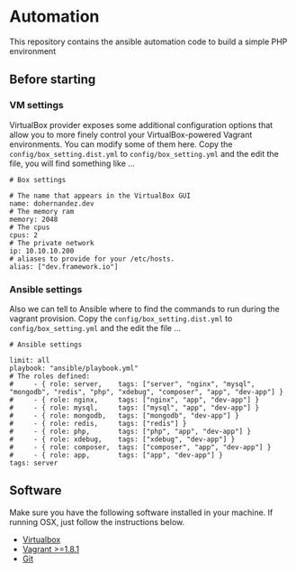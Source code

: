 # Automation
This repository contains the ansible automation code to build a simple PHP environment

## Before starting
### VM settings
VirtualBox provider exposes some additional configuration options that allow you 
to more finely control your VirtualBox-powered Vagrant environments. 
You can modify some of them here. Copy the `config/box_setting.dist.yml` to `config/box_setting.yml` and the edit the file, 
you will find something like ...

```
# Box settings

# The name that appears in the VirtualBox GUI
name: dohernandez.dev
# The memory ram
memory: 2048
# The cpus
cpus: 2
# The private network
ip: 10.10.10.200
# aliases to provide for your /etc/hosts.
alias: ["dev.framework.io"]
```

### Ansible settings
Also we can tell to Ansible where to find the commands to run during the vagrant provision. 
Copy the `config/box_setting.dist.yml` to `config/box_setting.yml` and the edit the file ...

```
# Ansible settings

limit: all
playbook: "ansible/playbook.yml"
# The roles defined:
#     - { role: server,    tags: ["server", "nginx", "mysql", "mongodb", "redis", "php", "xdebug", "composer", "app", "dev-app"] }
#     - { role: nginx,     tags: ["nginx", "app", "dev-app"] }
#     - { role: mysql,     tags: ["mysql", "app", "dev-app"] }
#     - { role: mongodb,   tags: ["mongodb", "dev-app"] }
#     - { role: redis,     tags: ["redis"] }
#     - { role: php,       tags: ["php", "app", "dev-app"] }
#     - { role: xdebug,    tags: ["xdebug", "dev-app"] }
#     - { role: composer,  tags: ["composer", "app", "dev-app"] }
#     - { role: app,       tags: ["app", "dev-app"] }
tags: server
```

## Software

Make sure you have the following software installed in your machine. If running OSX, just follow the instructions below.

+ [Virtualbox](https://www.virtualbox.org/wiki/Downloads)
+ [Vagrant >=1.8.1](https://www.vagrantup.com/downloads.html)
+ [Git](https://git-scm.com/downloads)